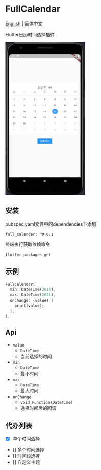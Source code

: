 # FullCalendar

[English](./README.md) | 简体中文

Flutter日历时间选择插件

<img src="./preview/preview-01.gif" width=250 height=480/>

## 安装
pubspec.yaml文件中的dependencies下添加
```
full_calendar: ^0.0.1
```

终端执行获取依赖命令
```
flutter packages get
```

## 示例
```dart
FullCalendar(
  min: DateTime(2018),
  max: DateTime(2021),
  onChange: (value) {
    print(value);
  },
),
```

## Api
- ```value```
  - ```DateTime```
  - 当前选择的时间
- ```min```
  - ```DateTime```
  - 最小时间
- ```max```
  - ```DateTime```
  - 最大时间
- ```onChange```
  - ```void Function(DateTime)```
  - 选择时间后的回调

## 代办列表
- [x] 单个时间选择
- [] 多个时间选择
- [] 时间段选择
- [] 自定义主题
